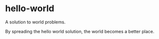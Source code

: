 # hello-world
A solution to world problems.

By spreading the hello world solution, the world becomes a better place.
